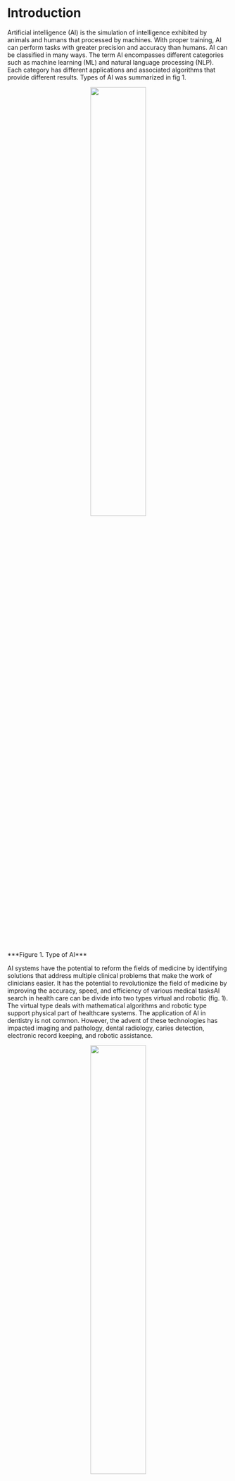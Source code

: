 # Introduction
Artificial intelligence (AI) is the simulation of intelligence exhibited by animals and humans that processed by machines. With proper training, AI can perform tasks with greater precision and accuracy than humans. AI can be classified in many ways. The term AI encompasses different categories such as machine learning (ML) and natural language processing (NLP). Each category has different applications and associated algorithms that provide different results. Types of AI was summarized in fig 1.
<p align="center">
<img src="https://user-images.githubusercontent.com/101681195/207352651-f1e7eeda-e890-4958-9f3a-4701f6ecd2d2.png" width=50% height=50%>
</p>
***Figure 1. Type of AI***


AI systems have the potential to reform the fields of medicine  by identifying solutions that address multiple clinical problems that make the work of clinicians easier. It has the potential to revolutionize the field of medicine by improving the accuracy, speed, and efficiency of various medical tasksAI search in health care can be divide into two types virtual and robotic (fig. 1). The virtual type deals with mathematical algorithms and robotic type support physical part of healthcare systems. The application of AI in dentistry is not common. However, the advent of these technologies has impacted imaging and pathology, dental radiology, caries detection, electronic record keeping, and robotic assistance.
<p align="center">
<img src="https://user-images.githubusercontent.com/101681195/207350849-5233d76d-b279-4c18-bd35-8ecb03e2e200.png" width=50% height=50%>
</p>

***Figure 2. AI fields in medicine***  


Some examples of how AI is being used in medicine include:
1.	Diagnosis: AI algorithms can analyze medical images, such as X-rays and MRIs, to identify abnormalities and make a diagnosis.
2.	Predictive analytics: AI can analyze large amounts of data, including electronic health records and genetic information, to predict the likelihood of certain medical conditions or outcomes.
3.	Personalized medicine: AI can help to tailor treatment plans to individual patients by analyzing their medical history and genetic makeup.
4.	Drug discovery: AI can analyze chemical compounds and predict their potential effectiveness as drugs, speeding up the drug discovery process.
5.	Clinical decision support: AI can provide doctors with real-time recommendations based on the latest medical evidence and guidelines.
Overall, AI has the potential to improve patient care and reduce the burden on healthcare systems by automating routine tasks and enabling doctors to focus on more complex and challenging cases. However, it is important to note that AI is not a replacement for human expertise, and its use in medicine should always be guided by ethical principles.

# AI in dentistry
Dentistry is a branch of medicine that focuses on the health of the teeth and mouth. Dentists are medical professionals who are trained to diagnose, prevent, and treat a variety of conditions and diseases that affect the teeth and mouth. These may include cavities, gum disease, and other infections, as well as problems with the bite, jaw, and facial structure. Dentists also perform a variety of procedures, such as filling cavities, extracting teeth, and placing crowns and bridges. In addition to providing clinical care, dentists may also educate patients on how to maintain good oral hygiene and prevent dental problems. There are several branches of dentistry that focus on specific areas of the mouth and teeth. Some of the main branches of dentistry include:

Orthodontics: This branch of dentistry deals with the alignment of the teeth and jaw, and involves the use of braces, retainers, and other devices to correct misalignment and improve the appearance of the teeth.

Periodontics: This branch focuses on the health of the gums and the tissues that support the teeth. Periodontists diagnose and treat gum disease and may also perform procedures such as gum grafts and bone regeneration to restore the health of the gums and support structures.

Endodontics: This branch focuses on the inside of the teeth, specifically the pulp and the nerves. Endodontists perform procedures such as root canals to treat infections and injuries to the pulp and nerves.

Prosthodontics: This branch deals with the replacement of missing teeth and the repair of damaged teeth. Prosthodontists may create and place crowns, bridges, and dentures to restore the appearance and function of the teeth.

Pediatric dentistry: This branch focuses on the oral health of children and adolescents. Pediatric dentists are specially trained to provide dental care for children, including preventive care and treatments for common dental problems.

Oral and maxillofacial surgery: This branch involves the surgical treatment of problems related to the mouth, teeth, and facial structures. Oral and maxillofacial surgeons may perform procedures such as wisdom tooth extractions and jaw surgery.
Artificial intelligence (AI) is being used in a variety of ways in the field of dentistry, including:
1.	Diagnosis: AI algorithms can analyze dental images, such as X-rays and 3D scans, to identify abnormalities and make a diagnosis.
2.	Treatment planning: AI can analyze patient data and medical images to create customized treatment plans for procedures such as orthodontics and implant placement.
3.	Predictive analytics: AI can analyze large amounts of data, including electronic health records and patient history, to predict the likelihood of certain dental conditions or outcomes.
4.	Patient communication: AI-powered chatbots can assist with patient communication by answering common questions and providing information about treatment options.
5.	Clinical decision support: AI can provide dentists with real-time recommendations based on the latest dental evidence and guidelines.
Overall, AI has the potential to improve patient care and reduce the burden on dental practices by automating routine tasks and enabling dentists to focus on more complex and challenging cases. However, it is important to note that AI is not a replacement for human expertise, and its use in dentistry should always be guided by ethical principles.

